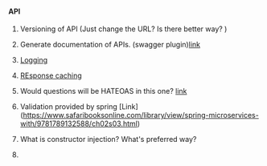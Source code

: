 #### API
1. Versioning of API (Just change the URL? Is there better way? )
2. Generate documentation of APIs. (swagger plugin)[link](https://www.safaribooksonline.com/library/view/spring-microservices-with/9781789132588/ch02s04.html#ch02lvl2sec26)
3. [Logging](https://www.safaribooksonline.com/library/view/spring-microservices-with/9781789132588/ch03.html#ch03lvl3sec42) 
4. [REsponse caching](https://www.safaribooksonline.com/library/view/spring-microservices-with/9781789132588/ch02s07.html) 
5. Would questions will be HATEOAS in this one? [link](https://www.safaribooksonline.com/library/view/spring-microservices-with/9781789132588/ch02s02.html)
6. Validation provided by spring [Link] (https://www.safaribooksonline.com/library/view/spring-microservices-with/9781789132588/ch02s03.html)


1. What is constructor injection? What's preferred way?
2. 
